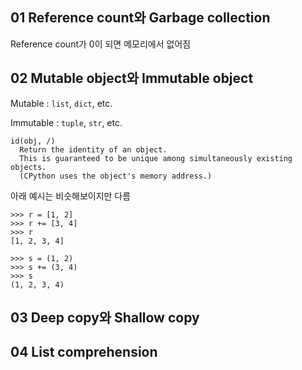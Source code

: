 ## 01 Reference count와 Garbage collection
Reference count가 0이 되면 메모리에서 없어짐
## 02 Mutable object와 Immutable object
Mutable : `list`, `dict`, etc.

Immutable : `tuple`, `str`, etc.


    id(obj, /)
      Return the identity of an object.
      This is guaranteed to be unique among simultaneously existing objects.
      (CPython uses the object's memory address.)

아래 예시는 비슷해보이지만 다름

    >>> r = [1, 2]
    >>> r += [3, 4]
    >>> r
    [1, 2, 3, 4]
    
    >>> s = (1, 2)
    >>> s += (3, 4)
    >>> s
    (1, 2, 3, 4)



## 03 Deep copy와 Shallow copy
## 04 List comprehension

